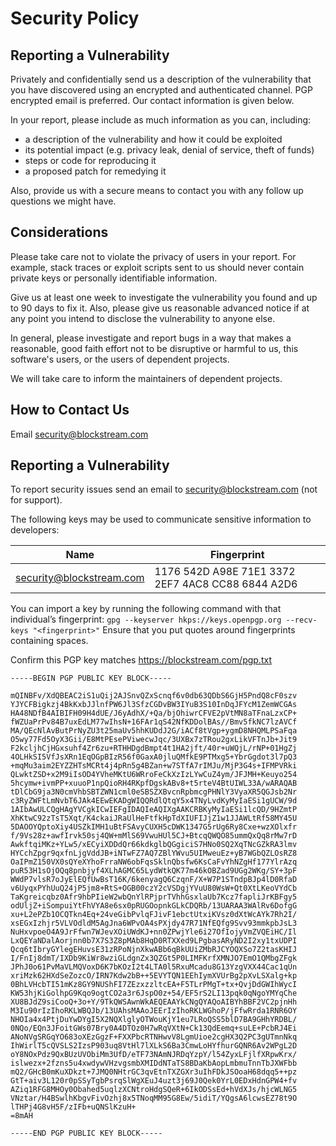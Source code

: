 # Security Policy

## Reporting a Vulnerability

Privately and confidentially send us a description of the vulnerability that you have discovered using an encrypted and authenticated channel. PGP encrypted email is preferred. Our contact information is given below.

In your report, please include as much information as you can, including:

* a description of the vulnerability and how it could be exploited
* its potential impact (e.g. privacy leak, denial of service, theft of funds)
* steps or code for reproducing it
* a proposed patch for remedying it

Also, provide us with a secure means to contact you with any follow up questions we might have.

## Considerations

Please take care not to violate the privacy of users in your report. For example, stack traces or exploit scripts sent to us should never contain private keys or personally identifiable information.

Give us at least one week to investigate the vulnerability you found and up to 90 days to fix it. Also, please give us reasonable advanced notice if at any point you intend to disclose the vulnerability to anyone else.

In general, please investigate and report bugs in a way that makes a reasonable, good faith effort not to be disruptive or harmful to us, this software's users, or the users of dependent projects.

We will take care to inform the maintainers of dependent projects.

## How to Contact Us

Email security@blockstream.com

## Reporting a Vulnerability

To report security issues send an email to security@blockstream.com (not for support).

The following keys may be used to communicate sensitive information to developers:

| Name | Fingerprint |
|------|-------------|
| security@blockstream.com | 1176 542D A98E 71E1 3372 2EF7 4AC8 CC88 6844 A2D6 |

You can import a key by running the following command with that individual’s fingerprint: `gpg --keyserver hkps://keys.openpgp.org --recv-keys "<fingerprint>"` Ensure that you put quotes around fingerprints containing spaces.

Confirm this PGP key matches https://blockstream.com/pgp.txt

```
-----BEGIN PGP PUBLIC KEY BLOCK-----

mQINBFv/XdQBEAC2iS1uQij2AJSnvQZxScnqf6v0db63QDbS6GjH5PndQ8cF0szv
YJYCFBigkzj4BkKxbJJlnfPW6Jl3SfzCGDvBW3IYuB3S10InDqJFYcM1ZemWCGAs
HA48NDfB4AIBIFH09H4dUE/J6yAdhX/+Qa/bjOhiwrCFVE2pVtMN8aTFnaLzxCP+
fWZUaPrPv84B7uxEdLM77wIhsN+16FAr1qS42NfKDDolBAs//Bmv5fkNC7lzAVCf
MA/QEcNlAvButPrNyZU3t25maUv5hhKUDdJ2G/iACf8tVgp+ygmD8NHQMLPSaFqa
O5wy77Fd5OyX3Gii/E8MtPEsePViwecwJqc/3UXBx7zTRou2gxLikVFTnJb+Jit9
F2kcljhCjHGxsuhf4Zr6zu+RTHHDgdBmpt4t1HA2jft/40r+uWQjL/rNP+01HgZj
4OLHkSI5VfJsXRn1EqOGpBIzR56f0GaxA0jluQMfkE9PTMxg5+YbrGgdot3l7pQ3
+mqMu3aim2EYZZHTsMCRt4j4pRn5g4BZan+w7STfA7rIMJu/MjP3G4s+IFMPVRki
QLwktZSD+x2M9iIsOD4YVheMKtU6WRroFeCkXzIzLYwCuZ4ym/JFJMH+Keuyo254
5hcymw+ivmPP+xuuoP1npQioRH4RKpfDgskABv8+t5rteV4BtUIWL33A/wARAQAB
tDlCbG9ja3N0cmVhbSBTZWN1cml0eSBSZXBvcnRpbmcgPHNlY3VyaXR5QGJsb2Nr
c3RyZWFtLmNvbT6JAk4EEwEKADgWIQQRdlQtqY5x4TNyLvdKyMyIaESi1gUCW/9d
1AIbAwULCQgHAgYVCgkICwIEFgIDAQIeAQIXgAAKCRBKyMyIaESi1lcQD/9HZmtP
XhKtwC92zTsT5Xqt/K4ckaiJRaUlHeFtfkHpTdXIUFIJjZ1w1JJAWLtRf58MY45U
5DAOOYQptoXiy4USZkIMH1uBtFSAvyCUXH5cDWK1347G5rUg6Ry8Cxe+wzXOlxfr
f/9Vs28z+awfIrvk50sj4QW+mMlS69VwuHUl5CJ+BtcqQWQO85ummQxQq8rMw7rD
AwkftqiMKz+YLw5/xECyiXDDdQr66kdkglbQGgiciS7HNo0SQ2XqTNcGZkRA3lmv
HYCchZpgr9qxfnLjgVddJB+iNTwFZ7AQ7ZBlYWvu5UIMweuEz+yB7WGbQZLOsRZ8
OaIPmZ150VX0sQYeXYhoFrraNW6obFqsSklnQbsfw6KsCaFvYhNZgHf177YlrAzq
puR53H1sOjOQq8pnbjyf4XLhAGMC65LydWtkQK77m46kOBZad9UGg2WKg/SY+3pF
WWdP7vlsR7oJyElEQfUwBsT16K/6kenyagQ6CzqnF/X+W7P1STndpBJp4lD0RfaD
v6UyqxPYhUuQ24jP5jm8+RtS+OGB00czY2cVSDgjYVuU80WsW+Qt0XtLKeoVYdCb
TaKgreicqbz0Afr9hbPIieW2wbQnYlRPjprTVhhGsxlaUb7Kcz7fapliJrKBFgy5
odUljZ+iSompuiYtFhVYA8e6sx0pRUGOopnkGLkCDQRb/13UARAA3WAlRv6DofgG
xu+L2ePZb1OCQTkn4Eq+24veGibPvlqFJivF1ebctUtxiKVsz0dXtWcAYk7Rh2I/
xsEGxIzhjr5VLVOdldM5AgJna6WPvOA4sPXjdy47R71NfEQfg9Svv93mmkpbJsL3
NuHxvpoeO4A9JrFfwn7WJevXOiUWdKJ+nn0ZPwjYle6i27OfIojyVmZVQEiHC/Il
LxQEYaNDalAorjnn0b7X7S3Z8pMAb8HqD0RTXXed9LPgbasARyND2I2xy1txUDPI
Qcq6tIbryGYlegEHuvsE31zRPoNjnXkwABb6qBkUUiZMbRJCYOQXSo7Z2tasKHIJ
I/FnIj8dmT/IXDb9KiWr8wziGLdgnZx3QZGt5P0LIMFKrfXMNJO7EmO1QMbgZFgk
JPhJ0o61PvMaVLMQVoxD6K7bKOzI2t4LTA0l5RxuMcadu8G13YzgVXX44Cac1qUn
xriMzk62HXdSeZozcO/IRN7Kdw2bB++5EVYTQN1EEhIymXVUrBg2pXvLSXalg+kp
0BhLVHcbTI51mKz8GY9NUShFI7ZEzxzzltcEA+F5TLrPMgT+tx+QvjDdGWIhWycI
KW53hjKiGolhpG9Kqo9ogtCO2a3r6JspO0z+54/EF5rS2LI13pqk0qNgoYMYqChe
XU8BJdZ9siCooQ+3o+Y/9TkQWSAwnWkAEQEAAYkCNgQYAQoAIBYhBBF2VC2pjnHh
M3Iu90rIzIhoRKLWBQJb/13UAhsMAAoJEErIzIhoRKLWGhoP/jFfwRrda1RNR6OY
NHOIa4x4PtjDuYwDYgI5X2NQXlglyOTWouKjY1eu7LRoQSS5blD7BA9GHhYRDBL/
0NQo/EQn3JFoitGWs07Bry0A4DTOz0H7wRqVXtN+Ck13QdEemq+suLE+PcbRJ4Ei
ANoNVgSRGqYO683oXEzGgzF+FXXPbcRTNHwvV8LgmUioe2cgHX3Q2PC3gUTmnNkq
IhWirlT5cQVSLS2IzsP903uq8VtHl7lXLkS6Ba3CmwLoHYfhurGQNR6Av2WPgL2D
oY8NOxPdz9QxBUzUVObiMm3UfD/eTF73NAmNJRDqYzpY/l54ZyxLFjlfXRpwKrx/
islwezx+2fzns5u4xwdywVHzvgsmbXMIDdNTaTS8BDaKbAopLmbmuTnnTbJXWFbb
mQ2/GHcB0mKuXDkzt+7JMQ0NHtrGC3qvEtnTXZGXr3uIhFDkJSOoaH68dqq5++pz
GtT+aiv3L120r0pSSyTgbPsrqSlWgXEuJ4uzt3j69J0Qek0YrL0EDxHdnGPW4+fv
AZiq1RFG8MHOy0Obahed5uqlzXCNtroHdgSQeR+6IkODSsEd+hVdXJs/hjcWLNG5
VNztar/H4BSwlhKbgvFivOzhj8x5TNoqMM95G8Ew/5idiT/YQgsA6lcwsEZ78t9O
lTHPj4G8vH5F/zIFb+uQNSlKzuH+
=8mAH

-----END PGP PUBLIC KEY BLOCK-----
```
